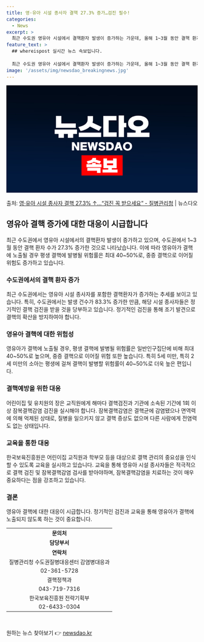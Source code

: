 ```yaml
---
title: 영·유아 시설 종사자 결핵 27.3% 증가…검진 필수!
categories:
  - News
excerpt: >
  최근 수도권 영유아 시설에서 결핵환자 발생이 증가하는 가운데, 올해 1~3월 동안 결핵 환자는 동기간 대비 …
feature_text: >
  ## whereispost 실시간 뉴스 속보입니다.

  최근 수도권 영유아 시설에서 결핵환자 발생이 증가하는 가운데, 올해 1~3월 동안 결핵 환자는 동기간 대비 …
image: '/assets/img/newsdao_breakingnews.jpg'
---
```


![뉴스다오 속보](/assets/img/newsdao_breakingnews.jpg)

<p>출처: <a href="https://newsdao.kr/3555" rel="dofollow">영·유아 시설 종사자 결핵 27.3% ↑…“검진 꼭 받으세요”  - 질병관리청</a> | 뉴스다오</p>

<h2 data-ke-size="size26">영유아 결핵 증가에 대한 대응이 시급합니다</h2>

<p data-ke-size="size16">최근 수도권에서 영유아 시설에서의 결핵환자 발생이 증가하고 있으며, 수도권에서 1~3월 동안 결핵 환자 수가 27.3% 증가한 것으로 나타났습니다. 이에 따라 영유아가 결핵에 노출될 경우 평생 결핵에 발병될 위험률은 최대 40~50%로, 중증 결핵으로 이어질 위험도 증가하고 있습니다.</p>

<h3 data-ke-size="size23">수도권에서의 결핵 환자 증가</h3>

<p data-ke-size="size16">최근 수도권에서는 영유아 시설 종사자를 포함한 결핵환자가 증가하는 추세를 보이고 있습니다. 특히, 수도권에서는 발생 건수가 83.3% 증가한 만큼, 해당 시설 종사자들은 정기적인 결핵 검진을 받을 것을 당부하고 있습니다. 정기적인 검진을 통해 조기 발견으로 결핵의 확산을 방지하여야 합니다.</p>

<h3 data-ke-size="size23">영유아 결핵에 대한 위험성</h3>

<p data-ke-size="size16">영유아가 결핵에 노출될 경우, 평생 결핵에 발병될 위험률은 일반인구집단에 비해 최대 40~50%로 높으며, 중증 결핵으로 이어질 위험 또한 높습니다. 특히 5세 미만, 특히 2세 미만의 소아는 평생에 걸쳐 결핵이 발병할 위험률이 40~50%로 더욱 높은 편입니다.</p>

<h3 data-ke-size="size23">결핵예방을 위한 대응</h3>

<p data-ke-size="size16">어린이집 및 유치원의 장은 교직원에게 해마다 결핵검진과 기관에 소속된 기간에 1회 이상 잠복결핵감염 검진을 실시해야 합니다. 잠복결핵감염은 결핵균에 감염됐으나 면역력에 의해 억제된 상태로, 질병을 일으키지 않고 결핵 증상도 없으며 다른 사람에게 전염력도 없는 상태입니다.</p>

<h3 data-ke-size="size23">교육을 통한 대응</h3>

<p data-ke-size="size16">한국보육진흥원은 어린이집 교직원과 학부모 등을 대상으로 결핵 관리의 중요성을 인식할 수 있도록 교육을 실시하고 있습니다. 교육을 통해 영유아 시설 종사자들은 적극적으로 결핵 검진 및 잠복결핵감염 검사를 받아야하며, 잠복결핵감염을 치료하는 것이 매우 중요하다는 점을 강조하고 있습니다.</p>

<h3 data-ke-size="size23">결론</h3>

<p data-ke-size="size16">영유아 결핵에 대한 대응이 시급합니다. 정기적인 검진과 교육을 통해 영유아가 결핵에 노출되지 않도록 하는 것이 중요합니다.</p>

<table>
	<tr>
		<td style="text-align: center; height: 17px;"><b>문의처</b></td>
	</tr>
	<tr>
		<td style="text-align: center; height: 17px;"><b>담당부서</b></td>
	</tr>
	<tr>
		<td style="text-align: center; height: 17px;"><b>연락처</b></td>
	</tr>
	<tr>
		<td style="text-align: center; height: 17px;">질병관리청 수도권질병대응센터 감염병대응과</td>
	</tr>
	<tr>
		<td style="text-align: center; height: 17px;">02-361-5728</td>
	</tr>
	<tr>
		<td style="text-align: center; height: 17px;">결핵정책과</td>
	</tr>
	<tr>
		<td style="text-align: center; height: 17px;">043-719-7316</td>
	</tr>
	<tr>
		<td style="text-align: center; height: 17px;">한국보육진흥원 전략기획부</td>
	</tr>
	<tr>
		<td style="text-align: center; height: 17px;">02-6433-0304</td>
	</tr>
</table>
<p data-ke-size="size16">&nbsp;</p> 

원하는 뉴스 찾아보기 👉 <a href="https://newsdao.kr" rel="dofollow">newsdao.kr</a>


